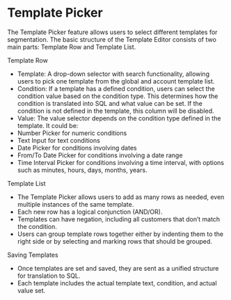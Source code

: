 # Template Picker

The Template Picker feature allows users to select different templates for segmentation. The basic structure of the Template Editor consists of two main parts: Template Row and Template List.

Template Row

* Template: A drop-down selector with search functionality, allowing users to pick one template from the global and account template list.
* Condition: If a template has a defined condition, users can select the condition value based on the condition type. This determines how the condition is translated into SQL and what value can be set. If the condition is not defined in the template, this column will be disabled.
* Value: The value selector depends on the condition type defined in the template. It could be:
* Number Picker for numeric conditions
* Text Input for text conditions
* Date Picker for conditions involving dates
* From/To Date Picker for conditions involving a date range
* Time Interval Picker for conditions involving a time interval, with options such as minutes, hours, days, months, years.

Template List

* The Template Picker allows users to add as many rows as needed, even multiple instances of the same template.
* Each new row has a logical conjunction (AND/OR).
* Templates can have negation, including all customers that don’t match the condition.
* Users can group template rows together either by indenting them to the right side or by selecting and marking rows that should be grouped.

Saving Templates

* Once templates are set and saved, they are sent as a unified structure for translation to SQL.
* Each template includes the actual template text, condition, and actual value set.